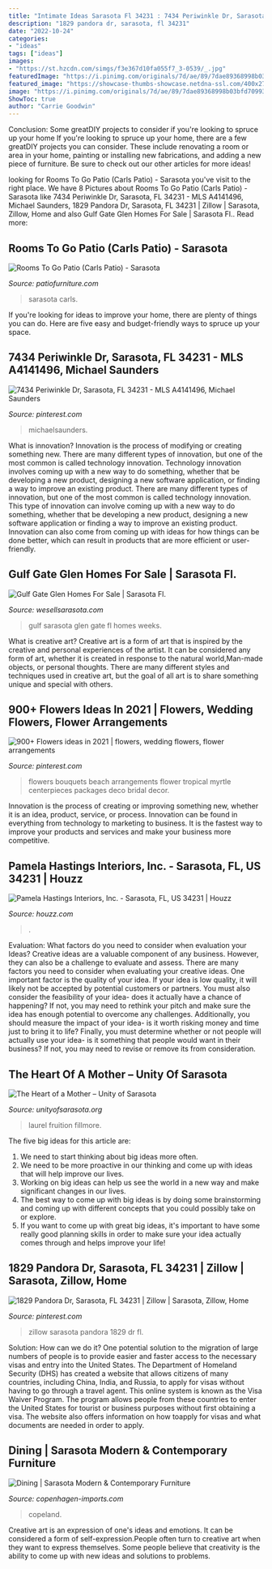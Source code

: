 ```yaml
---
title: "Intimate Ideas Sarasota Fl 34231 : 7434 Periwinkle Dr, Sarasota, Fl 34231"
description: "1829 pandora dr, sarasota, fl 34231"
date: "2022-10-24"
categories:
- "ideas"
tags: ["ideas"]
images:
- "https://st.hzcdn.com/simgs/f3e367d10fa055f7_3-0539/_.jpg"
featuredImage: "https://i.pinimg.com/originals/7d/ae/89/7dae89368998b03bfd70993ab0e7b8e4.jpg"
featured_image: "https://showcase-thumbs-showcase.netdna-ssl.com/400x272/images.showcaseidx.com/mfr/508081864/508081864_0.jpg"
image: "https://i.pinimg.com/originals/7d/ae/89/7dae89368998b03bfd70993ab0e7b8e4.jpg"
ShowToc: true
author: "Carrie Goodwin"
---
```



Conclusion: Some greatDIY projects to consider if you're looking to spruce up your home
If you're looking to spruce up your home, there are a few greatDIY projects you can consider. These include renovating a room or area in your home, painting or installing new fabrications, and adding a new piece of furniture. Be sure to check out our other articles for more ideas!

	

		
looking for Rooms To Go Patio (Carls Patio) - Sarasota you've visit to the right place. We have 8 Pictures about Rooms To Go Patio (Carls Patio) - Sarasota like 7434 Periwinkle Dr, Sarasota, FL 34231 - MLS A4141496, Michael Saunders, 1829 Pandora Dr, Sarasota, FL 34231 | Zillow | Sarasota, Zillow, Home and also Gulf Gate Glen Homes For Sale | Sarasota Fl.. Read more:
		
    
## Rooms To Go Patio (Carls Patio) - Sarasota

<img loading=lazy src="https://www.patiofurniture.com/wp-content/uploads/2020/08/patio-store-sarasota-703-300x220.jpg" onerror="this.onerror=null;this.src='https://tse1.mm.bing.net/th?id=OIP.oGllqanUdMZ4Ejch1FpwOAAAAA&amp;pid=15.1';" alt="Rooms To Go Patio (Carls Patio) - Sarasota">

_Source: patiofurniture.com_

>sarasota carls. 

	

If you're looking for ideas to improve your home, there are plenty of things you can do. Here are five easy and budget-friendly ways to spruce up your space.

    
## 7434 Periwinkle Dr, Sarasota, FL 34231 - MLS A4141496, Michael Saunders

<img loading=lazy src="https://i.pinimg.com/originals/7d/ae/89/7dae89368998b03bfd70993ab0e7b8e4.jpg" onerror="this.onerror=null;this.src='https://tse4.mm.bing.net/th?id=OIP.a9BJIzZMiAxKIzhuxRS57gHaFj&amp;pid=15.1';" alt="7434 Periwinkle Dr, Sarasota, FL 34231 - MLS A4141496, Michael Saunders">

_Source: pinterest.com_

>michaelsaunders. 

	

What is innovation?
Innovation is the process of modifying or creating something new. There are many different types of innovation, but one of the most common is called technology innovation. Technology innovation involves coming up with a new way to do something, whether that be developing a new product, designing a new software application, or finding a way to improve an existing product.
There are many different types of innovation, but one of the most common is called technology innovation. This type of innovation can involve coming up with a new way to do something, whether that be developing a new product, designing a new software application or finding a way to improve an existing product. Innovation can also come from coming up with ideas for how things can be done better, which can result in products that are more efficient or user-friendly.

    
## Gulf Gate Glen Homes For Sale | Sarasota Fl.

<img loading=lazy src="https://showcase-thumbs-showcase.netdna-ssl.com/400x272/images.showcaseidx.com/mfr/508081864/508081864_0.jpg" onerror="this.onerror=null;this.src='https://tse1.mm.bing.net/th?id=OIP.7aiu815yP69Xb017tsG2TQAAAA&amp;pid=15.1';" alt="Gulf Gate Glen Homes For Sale | Sarasota Fl.">

_Source: wesellsarasota.com_

>gulf sarasota glen gate fl homes weeks. 

	

What is creative art?
Creative art is a form of art that is inspired by the creative and personal experiences of the artist. It can be considered any form of art, whether it is created in response to the natural world,Man-made objects, or personal thoughts. There are many different styles and techniques used in creative art, but the goal of all art is to share something unique and special with others.

    
## 900+ Flowers Ideas In 2021 | Flowers, Wedding Flowers, Flower Arrangements

<img loading=lazy src="https://i.pinimg.com/236x/cc/59/55/cc5955c2e9b850395c0f1e395ce3f815.jpg" onerror="this.onerror=null;this.src='https://tse1.mm.bing.net/th?id=OIP.nC0f1RBbj2rfZ_2-II7mFAAAAA&amp;pid=15.1';" alt="900+ Flowers ideas in 2021 | flowers, wedding flowers, flower arrangements">

_Source: pinterest.com_

>flowers bouquets beach arrangements flower tropical myrtle centerpieces packages deco bridal decor. 

	

Innovation is the process of creating or improving something new, whether it is an idea, product, service, or process. Innovation can be found in everything from technology to marketing to business. It is the fastest way to improve your products and services and make your business more competitive.

    
## Pamela Hastings Interiors, Inc. - Sarasota, FL, US 34231 | Houzz

<img loading=lazy src="https://st.hzcdn.com/simgs/f3e367d10fa055f7_3-0539/_.jpg" onerror="this.onerror=null;this.src='https://tse2.mm.bing.net/th?id=OIP.RT1rL2jsLIc4zhLWk2aOQgAAAA&amp;pid=15.1';" alt="Pamela Hastings Interiors, Inc. - Sarasota, FL, US 34231 | Houzz">

_Source: houzz.com_

>. 

	

Evaluation: What factors do you need to consider when evaluation your Ideas?
Creative ideas are a valuable component of any business. However, they can also be a challenge to evaluate and assess. There are many factors you need to consider when evaluating your creative ideas. 
One important factor is the quality of your idea. If your idea is low quality, it will likely not be accepted by potential customers or partners. You must also consider the feasibility of your idea- does it actually have a chance of happening? If not, you may need to rethink your pitch and make sure the idea has enough potential to overcome any challenges. Additionally, you should measure the impact of your idea- is it worth risking money and time just to bring it to life? Finally, you must determine whether or not people will actually use your idea- is it something that people would want in their business? If not, you may need to revise or remove its from consideration.

    
## The Heart Of A Mother – Unity Of Sarasota

<img loading=lazy src="https://unityofsarasota.org/wp-content/uploads/2020/05/The-Heart-of-a-Mother-copy-1385x2048.jpg" onerror="this.onerror=null;this.src='https://tse1.mm.bing.net/th?id=OIP.RRPkAhqUI3ATQakbO0NGiAHaK8&amp;pid=15.1';" alt="The Heart of a Mother – Unity of Sarasota">

_Source: unityofsarasota.org_

>laurel fruition fillmore. 

	

The five big ideas for this article are:
1. We need to start thinking about big ideas more often. 
2. We need to be more proactive in our thinking and come up with ideas that will help improve our lives. 
3. Working on big ideas can help us see the world in a new way and make significant changes in our lives. 
4. The best way to come up with big ideas is by doing some brainstorming and coming up with different concepts that you could possibly take on or explore. 
5. If you want to come up with great big ideas, it's important to have some really good planning skills in order to make sure your idea actually comes through and helps improve your life!

    
## 1829 Pandora Dr, Sarasota, FL 34231 | Zillow | Sarasota, Zillow, Home

<img loading=lazy src="https://i.pinimg.com/originals/c8/bc/df/c8bcdf29e326fcf2c8d215adcc68cb25.jpg" onerror="this.onerror=null;this.src='https://tse4.mm.bing.net/th?id=OIP.-fQ2_2Kvmhau2tdiiXNqwQHaE6&amp;pid=15.1';" alt="1829 Pandora Dr, Sarasota, FL 34231 | Zillow | Sarasota, Zillow, Home">

_Source: pinterest.com_

>zillow sarasota pandora 1829 dr fl. 

	

Solution: How can we do it?
One potential solution to the migration of large numbers of people is to provide easier and faster access to the necessary visas and entry into the United States. The Department of Homeland Security (DHS) has created a website that allows citizens of many countries, including China, India, and Russia, to apply for visas without having to go through a travel agent. This online system is known as the Visa Waiver Program. The program allows people from these countries to enter the United States for tourist or business purposes without first obtaining a visa. The website also offers information on how toapply for visas and what documents are needed in order to apply.

    
## Dining | Sarasota Modern &amp; Contemporary Furniture

<img loading=lazy src="https://copenhagen-imports.com/wp-content/uploads/2016/11/copeland-catalina-dining-625x490.jpg" onerror="this.onerror=null;this.src='https://tse3.mm.bing.net/th?id=OIP.4SrXdILiaEpzB-8rhb59swHaFz&amp;pid=15.1';" alt="Dining | Sarasota Modern &amp; Contemporary Furniture">

_Source: copenhagen-imports.com_

>copeland. 

	

Creative art is an expression of one's ideas and emotions. It can be considered a form of self-expression.People often turn to creative art when they want to express themselves. Some people believe that creativity is the ability to come up with new ideas and solutions to problems.

